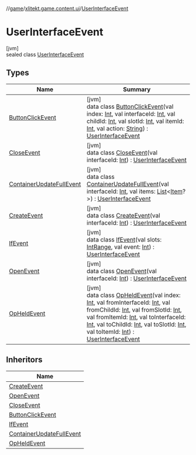 //[game](../../../index.md)/[xlitekt.game.content.ui](../index.md)/[UserInterfaceEvent](index.md)

# UserInterfaceEvent

[jvm]\
sealed class [UserInterfaceEvent](index.md)

## Types

| Name | Summary |
|---|---|
| [ButtonClickEvent](-button-click-event/index.md) | [jvm]<br>data class [ButtonClickEvent](-button-click-event/index.md)(val index: [Int](https://kotlinlang.org/api/latest/jvm/stdlib/kotlin/-int/index.html), val interfaceId: [Int](https://kotlinlang.org/api/latest/jvm/stdlib/kotlin/-int/index.html), val childId: [Int](https://kotlinlang.org/api/latest/jvm/stdlib/kotlin/-int/index.html), val slotId: [Int](https://kotlinlang.org/api/latest/jvm/stdlib/kotlin/-int/index.html), val itemId: [Int](https://kotlinlang.org/api/latest/jvm/stdlib/kotlin/-int/index.html), val action: [String](https://kotlinlang.org/api/latest/jvm/stdlib/kotlin/-string/index.html)) : [UserInterfaceEvent](index.md) |
| [CloseEvent](-close-event/index.md) | [jvm]<br>data class [CloseEvent](-close-event/index.md)(val interfaceId: [Int](https://kotlinlang.org/api/latest/jvm/stdlib/kotlin/-int/index.html)) : [UserInterfaceEvent](index.md) |
| [ContainerUpdateFullEvent](-container-update-full-event/index.md) | [jvm]<br>data class [ContainerUpdateFullEvent](-container-update-full-event/index.md)(val interfaceId: [Int](https://kotlinlang.org/api/latest/jvm/stdlib/kotlin/-int/index.html), val items: [List](https://kotlinlang.org/api/latest/jvm/stdlib/kotlin.collections/-list/index.html)&lt;[Item](../../xlitekt.game.content.item/-item/index.md)?&gt;) : [UserInterfaceEvent](index.md) |
| [CreateEvent](-create-event/index.md) | [jvm]<br>data class [CreateEvent](-create-event/index.md)(val interfaceId: [Int](https://kotlinlang.org/api/latest/jvm/stdlib/kotlin/-int/index.html)) : [UserInterfaceEvent](index.md) |
| [IfEvent](-if-event/index.md) | [jvm]<br>data class [IfEvent](-if-event/index.md)(val slots: [IntRange](https://kotlinlang.org/api/latest/jvm/stdlib/kotlin.ranges/-int-range/index.html), val event: [Int](https://kotlinlang.org/api/latest/jvm/stdlib/kotlin/-int/index.html)) : [UserInterfaceEvent](index.md) |
| [OpenEvent](-open-event/index.md) | [jvm]<br>data class [OpenEvent](-open-event/index.md)(val interfaceId: [Int](https://kotlinlang.org/api/latest/jvm/stdlib/kotlin/-int/index.html)) : [UserInterfaceEvent](index.md) |
| [OpHeldEvent](-op-held-event/index.md) | [jvm]<br>data class [OpHeldEvent](-op-held-event/index.md)(val index: [Int](https://kotlinlang.org/api/latest/jvm/stdlib/kotlin/-int/index.html), val fromInterfaceId: [Int](https://kotlinlang.org/api/latest/jvm/stdlib/kotlin/-int/index.html), val fromChildId: [Int](https://kotlinlang.org/api/latest/jvm/stdlib/kotlin/-int/index.html), val fromSlotId: [Int](https://kotlinlang.org/api/latest/jvm/stdlib/kotlin/-int/index.html), val fromItemId: [Int](https://kotlinlang.org/api/latest/jvm/stdlib/kotlin/-int/index.html), val toInterfaceId: [Int](https://kotlinlang.org/api/latest/jvm/stdlib/kotlin/-int/index.html), val toChildId: [Int](https://kotlinlang.org/api/latest/jvm/stdlib/kotlin/-int/index.html), val toSlotId: [Int](https://kotlinlang.org/api/latest/jvm/stdlib/kotlin/-int/index.html), val toItemId: [Int](https://kotlinlang.org/api/latest/jvm/stdlib/kotlin/-int/index.html)) : [UserInterfaceEvent](index.md) |

## Inheritors

| Name |
|---|
| [CreateEvent](-create-event/index.md) |
| [OpenEvent](-open-event/index.md) |
| [CloseEvent](-close-event/index.md) |
| [ButtonClickEvent](-button-click-event/index.md) |
| [IfEvent](-if-event/index.md) |
| [ContainerUpdateFullEvent](-container-update-full-event/index.md) |
| [OpHeldEvent](-op-held-event/index.md) |
